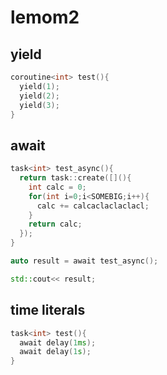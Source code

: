 # lemom2


yield
----
```cpp
coroutine<int> test(){
  yield(1);
  yield(2);
  yield(3);
}
```

await
----
```cpp
task<int> test_async(){
  return task::create([](){
    int calc = 0;
    for(int i=0;i<SOMEBIG;i++){
      calc += calcaclaclaclacl;
    }
    return calc;
  });
}

auto result = await test_async();

std::cout<< result;
```

time literals
----
```cpp
task<int> test(){
  await delay(1ms);
  await delay(1s);
}
```

